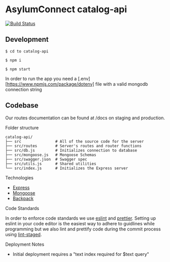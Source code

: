 # AsylumConnect catalog-api

[![Build Status](https://travis-ci.org/asylum-connect/catalog-api.svg?branch=master)](https://travis-ci.org/asylum-connect/catalog-api)

## Development

```
$ cd to catalog-api

$ npm i

$ npm start
```

In order to run the app you need a [.env][https://www.npmjs.com/package/dotenv] file with a valid mongodb connection string

## Codebase

Our routes documentation can be found at /docs on staging and production.

Folder structure

```
catalog-api/
├── src               # All of the source code for the server
├── src/routes        # Server's routes and router functions
├── src/db.js         # Initializes connection to database
├── src/mongoose.js   # Mongoose Schemas
├── src/swagger.json  # Swagger spec
├── src/utils.js      # Shared utilities
└── src/index.js      # Initializes the Express server
```

Technologies

- [Express](https://expressjs.com/)
- [Mongoose](https://mongoosejs.com/)
- [Backpack](https://github.com/jaredpalmer/backpack)

Code Standards

In order to enforce code standards we use [eslint](https://eslint.org/) and [prettier](https://prettier.io/). Setting up eslint in your code editor is the easiest way to adhere to guidlines while programming but we also lint and prettify code during the commit process using [lint-staged](https://github.com/okonet/lint-staged).

Deployment Notes

- Initial deployment requires a "text index required for \$text query"
